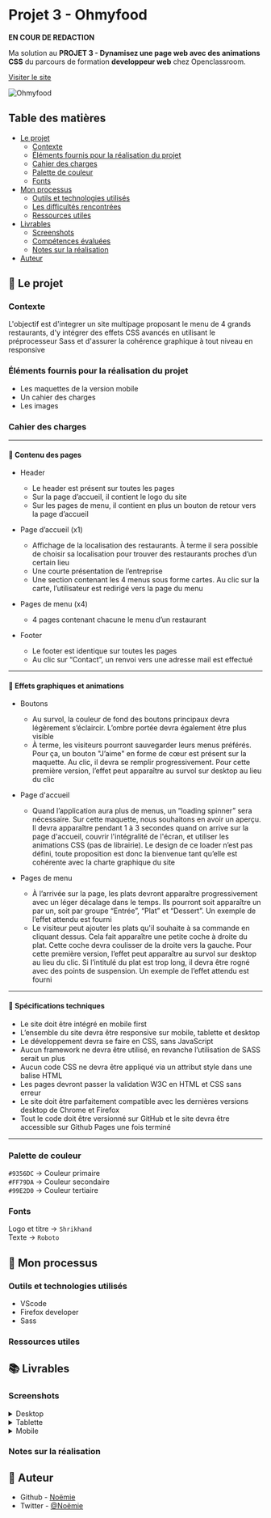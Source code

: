 # Projet 3 - Ohmyfood

__EN COUR DE REDACTION__

Ma solution au __PROJET 3 - Dynamisez une page web avec des animations CSS__ du parcours de formation __developpeur web__ chez Openclassroom.

[Visiter le site](https://vcna-0.github.io/Ohmyfood/)

![Ohmyfood](./img/logo/Booki.png) 

## Table des matières

- [Le projet](#le-projet)
  - [Contexte](#contexte)
  - [Éléments fournis pour la réalisation du projet](#éléments-fournis-pour-la-réalisation-du-projet)
  - [Cahier des charges](#cahier-des-charges)
  - [Palette de couleur](#palette-de-couleur)
  - [Fonts](#fonts)
- [Mon processus](#mon-processus)
  - [Outils et technologies utilisés](#outils-et-technologies-utilisés)
  - [Les difficultés rencontrées](#Les-difficultés-rencontrées)
  - [Ressources utiles](#ressources-utiles)
- [Livrables](#livrables)
  - [Screenshots](#screenshots)
  - [Compétences évaluées](#compétences-évaluées)
  - [Notes sur la réalisation](#notes-sur-la-réalisation)
- [Auteur](#auteur)



## 🚀 Le projet

### Contexte

L'objectif est d'integrer un site multipage proposant le menu de 4 grands restaurants, d'y intégrer des effets CSS avancés en utilisant le préprocesseur Sass et d'assurer la cohérence graphique à tout niveau en responsive

### Éléments fournis pour la réalisation du projet

* Les maquettes de la version mobile 
* Un cahier des charges
* Les images

### Cahier des charges

------------------------------------

#### :large_blue_diamond: Contenu des pages
* Header
  * Le header est présent sur toutes les pages
  * Sur la page d’accueil, il contient le logo du site
  * Sur les pages de menu, il contient en plus un bouton de retour vers la page d’accueil

* Page d’accueil (x1)
  * Affichage de la localisation des restaurants. À terme il sera possible de choisir sa localisation pour trouver des restaurants proches d’un certain lieu
  * Une courte présentation de l’entreprise
  * Une section contenant les 4 menus sous forme cartes. Au clic sur la carte, l’utilisateur est redirigé vers la page du menu

* Pages de menu (x4)
  * 4 pages contenant chacune le menu d’un restaurant

* Footer
  * Le footer est identique sur toutes les pages
  * Au clic sur “Contact”, un renvoi vers une adresse mail est effectué

------------------------------------

#### :large_blue_diamond: Effets graphiques et animations

* Boutons
  * Au survol, la couleur de fond des boutons principaux devra légèrement s’éclaircir. L’ombre portée devra également être plus visible
  * À terme, les visiteurs pourront sauvegarder leurs menus préférés. Pour ça, un bouton "J’aime" en forme de cœur est présent sur la maquette. Au clic, il devra se remplir progressivement. Pour cette première version, l’effet peut apparaître au survol sur desktop au lieu du clic
 
* Page d'accueil
  * Quand l’application aura plus de menus, un “loading spinner” sera nécessaire. Sur cette maquette, nous souhaitons en avoir un aperçu. Il devra apparaître pendant 1 à 3 secondes quand on arrive sur la page d'accueil, couvrir l'intégralité de l'écran, et utiliser les animations CSS (pas de librairie). Le design de ce loader n’est pas défini, toute proposition est donc la bienvenue tant qu’elle est cohérente avec la charte graphique du site

* Pages de menu 
  * À l’arrivée sur la page, les plats devront apparaître progressivement avec un léger décalage dans le temps. Ils pourront soit apparaître un par un, soit par groupe “Entrée”, “Plat” et “Dessert”. Un exemple de l’effet attendu est fourni
  * Le visiteur peut ajouter les plats qu'il souhaite à sa commande en cliquant dessus. Cela fait apparaître une petite coche à droite du plat. Cette coche devra coulisser de la droite vers la gauche. Pour cette première version, l’effet peut apparaître au survol sur desktop au lieu du clic. Si l’intitulé du plat est trop long, il devra être rogné avec des points de suspension. Un exemple de l’effet attendu est fourni

------------------------------------

#### :large_blue_diamond: Spécifications techniques

* Le site doit être intégré en mobile first
* L’ensemble du site devra être responsive sur mobile, tablette et desktop
* Le développement devra se faire en CSS, sans JavaScript
* Aucun framework ne devra être utilisé, en revanche l’utilisation de SASS serait un plus
* Aucun code CSS ne devra être appliqué via un attribut style dans une balise HTML
* Les pages devront passer la validation W3C en HTML et CSS sans erreur
* Le site doit être parfaitement compatible avec les dernières versions desktop de Chrome et Firefox
* Tout le code doit être versionné sur GitHub et le site devra être accessible sur Github Pages une fois terminé

------------------------------------

### Palette de couleur

`#9356DC` → Couleur primaire  
`#FF79DA` → Couleur secondaire  
`#99E2D0` → Couleur tertiaire  

### Fonts

Logo et titre → `Shrikhand`  
Texte → `Roboto`

## 🔨 Mon processus

### Outils et technologies utilisés

* VScode
* Firefox developer
* Sass

### Ressources utiles

## 📚 Livrables

### Screenshots

<details>
  <summary>Desktop</summary>
  <p align="center">
    <img src="" alt=""/>
  </p>
  <p align="center">
    <img src="" alt=""/>
  </p>
</details>

<details>
  <summary>Tablette</summary>
  <p align="center">
    <img src="" alt=""/>
  </p>
  <p align="center">
    <img src="" alt=""/>
  </p>
</details>

<details>
  <summary>Mobile</summary>
  <p align="center">
    <img src="" alt=""/>
  </p>
  <p align="center">
    <img src="" alt=""/>
  </p>
</details>

### Notes sur la réalisation

## 👷 Auteur

- Github - [Noëmie](https://github.com/Vcna-0)
- Twitter - [@Noëmie](https://twitter.com/Odymonie)
